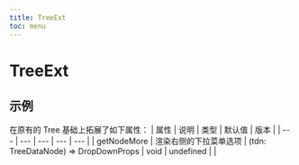 ```yaml
---
title: TreeExt
toc: menu
---
```


# TreeExt

## 示例
<code src="../../packages/antd-ext/examples/TreeExt"></code>

在原有的 Tree 基础上拓展了如下属性：
| 属性 | 说明 | 类型 | 默认值 | 版本 |
| --- | --- | --- | --- | --- |
| getNodeMore | 渲染右侧的下拉菜单选项 | (tdn: TreeDataNode) => DropDownProps | void | undefined | |
<!-- | multipleCheckbox | 多选时是否使用checkbox样式 | boolean | undefined | 0.7.0 | -->

<!-- ## 逻辑拓展
基于 ant-design 的 Tree 组件，修改了：
1. 重新设置了为空状态，通过 *notFoundContent* 属性
2. 为选项省略提供 tooltip 的展示。options 中的 *relLabel* 表示传入的 label 属性，label 属性会进行重写。
3. 新增了 *dataMap* 属性，可以传入对象进行数据绑定，对象键 等价于 options 中的 value，对象值等价于 reLabel 属性，label 属性会进行重写。 -->
